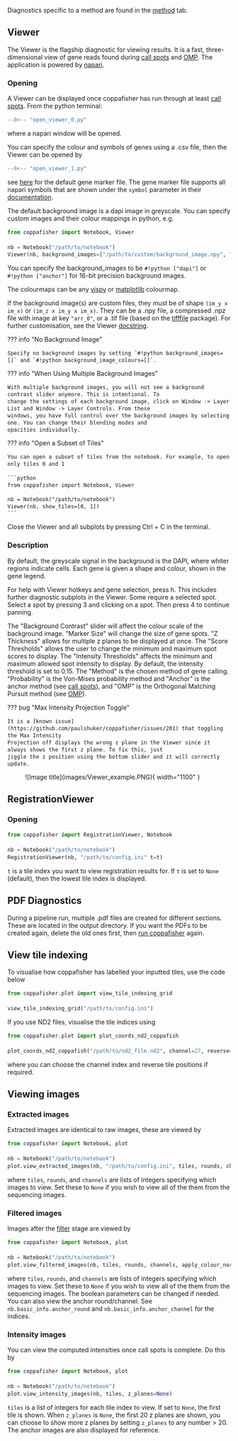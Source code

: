 Diagnostics specific to a method are found in the [method](find_spots.md) tab.

## Viewer

The Viewer is the flagship diagnostic for viewing results. It is a fast, three-dimensional view of gene reads found
during [call spots](overview.md#call-spots) and [OMP](overview.md#orthogonal-matching-pursuit). The application is
powered by [napari](https://github.com/napari/napari).

### Opening

A Viewer can be displayed once coppafisher has run through at least [call spots](overview.md#call-spots). From the python
terminal:

```py
--8<-- "open_viewer_0.py"
```

where a napari window will be opened.

You can specify the colour and symbols of genes using a .csv file, then the Viewer can be opened by

```py
--8<-- "open_viewer_1.py"
```

see [here](https://github.com/paulshuker/coppafisher/raw/HEAD/coppafisher/plot/results_viewer/gene_colour.csv) for the
default gene marker file. The gene marker file supports all napari symbols that are shown under the `symbol` parameter
in their [documentation](https://napari.org/stable/api/napari.layers.Points.html).

The default background image is a dapi image in greyscale. You can specify custom images and their colour mappings in
python, e.g.

```py
from coppafisher import Notebook, Viewer

nb = Notebook("/path/to/notebook")
Viewer(nb, background_images=["/path/to/custom/background_image.npy", "dapi"], background_image_colours=["Reds", "gray"])
```

You can specify the background_images to be `#!python ["dapi"]` or `#!python ["anchor"]` for 16-bit precision background
images.

The colourmaps can be any [vispy](https://vispy.org/api/vispy.color.colormap.html#vispy.color.colormap.get_colormaps)
or [matplotlib](https://matplotlib.org/stable/users/explain/colors/colormaps.html) colourmap.

If the background image(s) are custom files, they must be of shape `(im_y x im_x)` or `(im_z x im_y x im_x)`. They can
be a .npy file, a compressed .npz file with image at key `"arr_0"`, or a .tif file (based on the
[tifffile](https://github.com/cgohlke/tifffile) package). For further customisation, see the Viewer
[docstring](https://github.com/paulshuker/coppafisher/blob/HEAD/coppafisher/plot/results_viewer/base.py).

??? info "No Background Image"

    Specify no background images by setting `#!python background_images=[]` and `#!python background_image_colours=[]`.

??? info "When Using Multiple Background Images"

    With multiple background images, you will not see a background contrast slider anymore. This is intentional. To
    change the settings of each background image, click on Window -> Layer List and Window -> Layer Controls. From these
    windows, you have full control over the background images by selecting one. You can change their blending modes and
    opacities individually.

??? info "Open a Subset of Tiles"

    You can open a subset of tiles from the notebook. For example, to open only tiles 0 and 1

    ```python
    from coppafisher import Notebook, Viewer

    nb = Notebook("/path/to/notebook")
    Viewer(nb, show_tiles=[0, 1])
    ```

Close the Viewer and all subplots by pressing Ctrl + C in the terminal.

### Description

By default, the greyscale signal in the background is the DAPI, where whiter regions indicate cells. Each gene is given
a shape and colour, shown in the gene legend.

For help with Viewer hotkeys and gene selection, press h. This includes further diagnostic subplots in the Viewer. Some
require a selected spot. Select a spot by pressing 3 and clicking on a spot. Then press 4 to continue panning.

The "Background Contrast" slider will affect the colour scale of the background image. "Marker Size" will change the
size of gene spots. "Z Thickness" allows for multiple z planes to be displayed at once. The "Score Thresholds" allows
the user to change the minimum and maximum spot scores to display. The "Intensity Thresholds" affects the minimum and
maximum allowed spot intensity to display. By default, the intensity threshold is set to 0.15. The "Method" is the
chosen method of gene calling. "Probability" is the Von-Mises probability method and "Anchor" is the anchor method (see
[call spots](overview.md#call-spots)), and "OMP" is the Orthogonal Matching Pursuit method (see
[OMP](overview.md#orthogonal-matching-pursuit)).

??? bug "Max Intensity Projection Toggle"

    It is a [known issue](https://github.com/paulshuker/coppafisher/issues/201) that toggling the Max Intensity
    Projection off displays the wrong z plane in the Viewer since it always shows the first z plane. To fix this, just
    jiggle the z position using the bottom slider and it will correctly update.

<figure markdown="span">
  ![Image title](images/Viewer_example.PNG){ width="1100" }
</figure>

## RegistrationViewer

### Opening

```python
from coppafisher import RegistrationViewer, Notebook

nb = Notebook("/path/to/notebook")
RegistrationViewer(nb, "/path/to/config.ini" t=t)
```

`t` is a tile index you want to view registration results for. If `t` is set to `None` (default), then the lowest tile
index is displayed.

## PDF Diagnostics

During a pipeline run, multiple .pdf files are created for different sections. These are located in the output
directory. If you want the PDFs to be created again, delete the old ones first, then
[run coppafisher](basic_usage.md/#running) again.

## View tile indexing

To visualise how coppafisher has labelled your inputted tiles, use the code below

```python
from coppafisher.plot import view_tile_indexing_grid

view_tile_indexing_grid("/path/to/config.ini")
```

If you use ND2 files, visualise the tile indices using

```python
from coppafisher.plot import plot_coords_nd2_coppafish

plot_coords_nd2_coppafish("/path/to/nd2_file.nd2", channel=27, reverse=False)
```

where you can choose the channel index and reverse tile positions if required.

## Viewing images

### Extracted images

Extracted images are identical to raw images, these are viewed by

```python
from coppafisher import Notebook, plot

nb = Notebook("/path/to/notebook")
plot.view_extracted_images(nb, "/path/to/config.ini", tiles, rounds, channels)
```

where `tiles`, `rounds`, and `channels` are lists of integers specifying which images to view. Set these to `None` if
you wish to view all of the them from the sequencing images.

### Filtered images

Images after the [filter](overview.md#filter) stage are viewed by

```python
from coppafisher import Notebook, plot

nb = Notebook("/path/to/notebook")
plot.view_filtered_images(nb, tiles, rounds, channels, apply_colour_norm_factor=False, share_contrast_limits=True)
```

where `tiles`, `rounds`, and `channels` are lists of integers specifying which images to view. Set these to `None` if
you wish to view all of the them from the sequencing images. The boolean parameters can be changed if needed. You can
also view the anchor round/channel. See `nb.basic_info.anchor_round` and `nb.basic_info.anchor_channel` for the indices.

### Intensity images

You can view the computed intensities once call spots is complete. Do this by

```py
from coppafisher import Notebook, plot

nb = Notebook("/path/to/notebook")
plot.view_intensity_images(nb, tiles, z_planes=None)
```

`tiles` is a list of integers for each tile index to view. If set to `None`, the first tile is shown. When `z_planes` is
`None`, the first 20 z planes are shown, you can choose to show more z planes by setting `z_planes` to any number > 20.
The anchor images are also displayed for reference.
